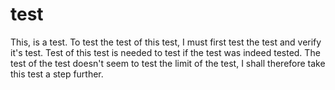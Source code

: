 # test
This, is a test. To test the test of this test, I must first test the test and verify it's test.
Test of this test is needed to test if the test was indeed tested.
The test of the test doesn't seem to test the limit of the test, I shall therefore take this test a step further.
